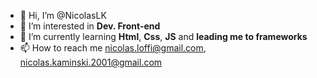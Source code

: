 - 👋 Hi, I’m @NicolasLK
- 👀 I’m interested in **Dev. Front-end**
- 🌱 I’m currently learning **Html**, **Css**, **JS** and **leading me to frameworks**
- 📫 How to reach me nicolas.loffi@gmail.com, nicolas.kaminski.2001@gmail.com

<!---
NicolasLK/NicolasLK is a ✨ special ✨ repository because its `README.md` (this file) appears on your GitHub profile.
You can click the Preview link to take a look at your changes.
--->
